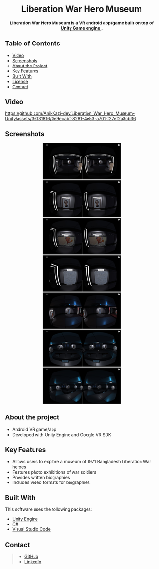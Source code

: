 <h1 align="center">
  <br>
  Liberation War Hero Museum
  <br>
</h1>


<h4 align="center">Liberation War Hero Museum is a VR android app/game built on top of <a href="https://unity.com/" target="_blank" style="color:##0276E8;">Unity
Game engine </a>.</h4>


## Table of Contents
* [Video](#video)
* [Screenshots](#screenshots)
* [About the Project](#about-the-project)
* [Key Features](#key-features)
* [Built With](#built-with)
* [License](#license)
* [Contact](#contact)

## Video

https://github.com/AnikKazi-dev/Liberation_War_Hero_Museum-Unity/assets/36131816/0e9ecabf-8281-4e53-a701-f27ef2a8cb36




## Screenshots 

<p align="center">
  <img src="screenshot/1.jpg" width="256" hspace="4">
  <img src="screenshot/2.jpg" width="256" hspace="4">
  <img src="screenshot/3.jpg" width="256" hspace="4">
  <img src="screenshot/4.jpg" width="256" hspace="4">
  <img src="screenshot/5.jpg" width="256" hspace="4">
  <img src="screenshot/6.jpg" width="256" hspace="4">
  <img src="screenshot/7.jpg" width="256" hspace="4">
</p>


## About the project

* Android VR game/app
* Developed with Unity Engine and Google VR SDK

## Key Features

* Allows users to explore a museum of 1971 Bangladesh Liberation War heroes
* Features photo exhibitions of war soldiers
* Provides written biographies
* Includes video formats for biographies

## Built With

This software uses the following packages:

- [Unity Engine](https://unity.com/)
- [C#](https://unity.com/how-to/learning-c-sharp-unity-beginners)
- [Visual Studio Code](https://code.visualstudio.com/)




## Contact

>  - [GitHub](https://github.com/AnikKazi-dev) 
>  - [LinkedIn](https://www.linkedin.com/in/kazi-anik-7a2978172/)
